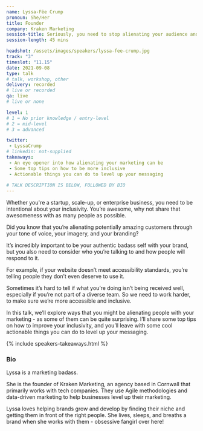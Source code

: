 ```yaml
---
name: Lyssa-Fêe Crump
pronoun: She/Her
title: Founder
company: Kraken Marketing
session-title: Seriously, you need to stop alienating your audience and embrace intentional inclusivity
session-length: 45 mins

headshot: /assets/images/speakers/lyssa-fee-crump.jpg
track: "3"
timeslot: "11.15"
date: 2021-09-08
type: talk
# talk, workshop, other
delivery: recorded
# live or recorded
qa: live
# live or none

level: 1
# 1 = No prior knowledge / entry-level
# 2 = mid-level
# 3 = advanced

twitter:
 - LyssaCrump
# linkedin: not-supplied
takeaways:
 - An eye opener into how alienating your marketing can be 
 - Some top tips on how to be more inclusive
 - Actionable things you can do to level up your messaging
 
# TALK DESCRIPTION IS BELOW, FOLLOWED BY BIO
---
```


<p>Whether you're a startup, scale-up, or enterprise business, you need to be intentional about your inclusivity. You’re awesome, why not share that awesomeness with as many people as possible.</p> 

Did you know that you’re alienating potentially amazing customers through your tone of voice, your imagery, and your branding? 

It’s incredibly important to be your authentic badass self with your brand, but you also need to consider who you’re talking to and how people will respond to it.

For example, if your website doesn’t meet accessibility standards, you’re telling people they don’t even deserve to use it. 

Sometimes it’s hard to tell if what you’re doing isn’t being received well, especially if you’re not part of a diverse team. So we need to work harder, to make sure we’re more accessible and inclusive. 

In this talk, we’ll explore ways that you might be alienating people with your marketing - as some of them can be quite surprising. 
I’ll share some top tips on how to improve your inclusivity, and you’ll leave with some cool actionable things you can do to level up your messaging.

{% include speakers-takeaways.html %}

<h3>Bio</h3>

<p>Lyssa is a marketing badass.</p>
<p>She is the founder of Kraken Marketing, an agency based in Cornwall that primarily works with tech companies. They use Agile methodologies and data-driven marketing to help businesses level up their marketing.</p>
<p>Lyssa loves helping brands grow and develop by finding their niche and getting them in front of the right people. She lives, sleeps, and breaths a brand when she works with them - obsessive fangirl over here!</p>